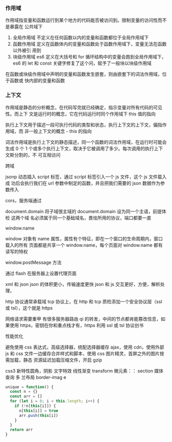 ### 作用域

作用域指变量和函数运行到某个地方的代码能否被访问到。限制变量的访问性而不是暴露在
公共域下

1. 全局作用域 不定义在任何函数以内的变量和函数都位于全局作用域下
2. 函数作用域 定义在函数体内的变量和函数处于函数作用域下，变量无法在函数以外被引
   用到
3. 块级作用域 es6 定义在大括号和 for 循环结构中的变量会跑到全局作用域下，es6 的
   let 和 const 关键字修复了这个问，赋予了一般块以块级作用域

在函数或块级作用域中声明的变量和函数发生嵌套，则由嵌套下的词法作用域，位于函数或
快内部的变量和函数

### 上下文

作用域是静态的分析概念，在代码写完就已经确定，指示变量对所有代码的可见性。而上下
文是运行时的概念，它在代码运行时同个作用域下 this 值的指向

执行上下文用于描述一段可执行代码的类型和状态，执行上下文的上下文，偏指作用域，而
非一般上下文的概念 - this 的指向

词法作用域是执行上下文的静态描述，同一个函数的词法作用域，在运行时可能会生成 0
个 1 个或多个执行上下文，取决于它被调用了多少。每次调用的执行上下文斯分割的，不
可互相访问

跨域

jsonp 动态插入 script 标签，通过 script 标签引入一个 js 文件，这个 js 文件载入成
功后会执行我们在 url 参数中制定的函数，并且把我们需要的 json 数据作为参数传入

cors，服务端通过

document.domain 将子域很主域的 document.domain 设为同一个主语，前提体检 这两个域
名必须属于同一个基础域名，畏怯所用的协议，端口都要一直

window.name

window 对象有 name 属性，属性有个特征，即在一个窗口的生命周期内，窗口载入的所有
页面都是共享一个 window.name，每个页面对 window.name 都有读写的特权

window.postMessage 方法

通过 flash 在服务器上设置代理页面

xml 和 json json 的体积更小，传输速度更快 json 和 js 交互更好，方便，解析处理，

http 协议通常承载域 tcp 协议上，在 http 和 tcp 质检添加一个安全协议层（ssl 或
tsl），这个就是 https

网络请求需要重甲 有很多服务器路由 qi 的转发，中间的节点都肯能篡改信息，如果使用
https，密钥在你和重点栈才有，https 利用 ssl 或 tsl 协议创书

性能优化

避免使用 css 表达式，高级选择器，统配选择器缓存 ajax，使用 cdn，使用外部 js 和
css 文件一边缓存合并样式和脚本，使用 css 图片精灵，首屏之外的图片按需加载，静态
资源延迟加载压缩文件，开启 gzip

css3 新特性圆角，阴影 文字特效 线性渐变 transform 微元素：： section 媒体查询 多
兰布局 border-imag e

```js
unique = function() {
  const n = {}
  const arr = []
  for (let i = 0; i < this.length; i++) {
    if (!n[this[i]]) {
      n[this[i]] = true
      arr.push(this[i])
    }
  }
  return arr
}
```
